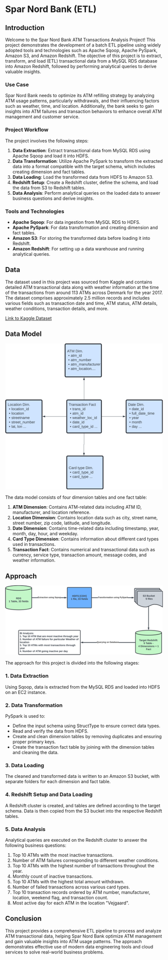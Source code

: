 # Spar Nord Bank (ETL)

## Introduction

Welcome to the Spar Nord Bank ATM Transactions Analysis Project! This project demonstrates the development of a batch ETL pipeline using widely adopted tools and technologies such as Apache Sqoop, Apache PySpark, Amazon S3, and Amazon Redshift. The objective of this project is to extract, transform, and load (ETL) transactional data from a MySQL RDS database into Amazon Redshift, followed by performing analytical queries to derive valuable insights.

### Use Case

Spar Nord Bank needs to optimize its ATM refilling strategy by analyzing ATM usage patterns, particularly withdrawals, and their influencing factors such as weather, time, and location. Additionally, the bank seeks to gain insights into ATM failures and transaction behaviors to enhance overall ATM management and customer service.

### Project Workflow

The project involves the following steps:

1. **Data Extraction**: Extract transactional data from MySQL RDS using Apache Sqoop and load it into HDFS.
2. **Data Transformation**: Utilize Apache PySpark to transform the extracted data into a format compatible with the target schema, which includes creating dimension and fact tables.
3. **Data Loading**: Load the transformed data from HDFS to Amazon S3.
4. **Redshift Setup**: Create a Redshift cluster, define the schema, and load the data from S3 to Redshift tables.
5. **Data Analysis**: Perform analytical queries on the loaded data to answer business questions and derive insights.

### Tools and Technologies

- **Apache Sqoop**: For data ingestion from MySQL RDS to HDFS.
- **Apache PySpark**: For data transformation and creating dimension and fact tables.
- **Amazon S3**: For storing the transformed data before loading it into Redshift.
- **Amazon Redshift**: For setting up a data warehouse and running analytical queries.

## Data

The dataset used in this project was sourced from Kaggle and contains detailed ATM transactional data along with weather information at the time of the transactions from around 113 ATMs across Denmark for the year 2017. The dataset comprises approximately 2.5 million records and includes various fields such as transaction date and time, ATM status, ATM details, weather conditions, transaction details, and more.

[Link to Kaggle Dataset](https://www.kaggle.com/datasets/sparnord/danish-atm-transactions)

## Data Model

![Data Model](images/data_modelling.png)

The data model consists of four dimension tables and one fact table:

1. **ATM Dimension**: Contains ATM-related data including ATM ID, manufacturer, and location reference.
2. **Location Dimension**: Contains location data such as city, street name, street number, zip code, latitude, and longitude.
3. **Date Dimension**: Contains time-related data including timestamp, year, month, day, hour, and weekday.
4. **Card Type Dimension**: Contains information about different card types used in transactions.
5. **Transaction Fact**: Contains numerical and transactional data such as currency, service type, transaction amount, message codes, and weather information.

## Approach

![Approach Diagram](images/Approach.png)

The approach for this project is divided into the following stages:

### 1. Data Extraction

Using Sqoop, data is extracted from the MySQL RDS and loaded into HDFS on an EC2 instance.

### 2. Data Transformation

PySpark is used to:

- Define the input schema using StructType to ensure correct data types.
- Read and verify the data from HDFS.
- Create and clean dimension tables by removing duplicates and ensuring proper primary keys.
- Create the transaction fact table by joining with the dimension tables and cleaning the data.

### 3. Data Loading

The cleaned and transformed data is written to an Amazon S3 bucket, with separate folders for each dimension and fact table.

### 4. Redshift Setup and Data Loading

A Redshift cluster is created, and tables are defined according to the target schema. Data is then copied from the S3 bucket into the respective Redshift tables.

### 5. Data Analysis

Analytical queries are executed on the Redshift cluster to answer the following business questions:

1. Top 10 ATMs with the most inactive transactions.
2. Number of ATM failures corresponding to different weather conditions.
3. Top 10 ATMs with the highest number of transactions throughout the year.
4. Monthly count of inactive transactions.
5. Top 10 ATMs with the highest total amount withdrawn.
6. Number of failed transactions across various card types.
7. Top 10 transaction records ordered by ATM number, manufacturer, location, weekend flag, and transaction count.
8. Most active day for each ATM in the location "Vejgaard".

## Conclusion

This project provides a comprehensive ETL pipeline to process and analyze ATM transactional data, helping Spar Nord Bank optimize ATM management and gain valuable insights into ATM usage patterns. The approach demonstrates effective use of modern data engineering tools and cloud services to solve real-world business problems.
